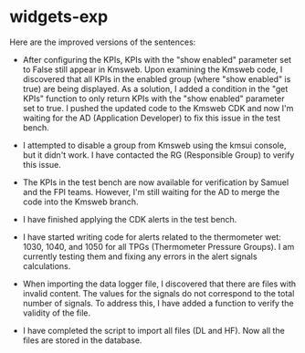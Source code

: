 # widgets-exp
Here are the improved versions of the sentences:

- After configuring the KPIs, KPIs with the "show enabled" parameter set to False still appear in Kmsweb. Upon examining the Kmsweb code, I discovered that all KPIs in the enabled group (where "show enabled" is true) are being displayed. As a solution, I added a condition in the "get KPIs" function to only return KPIs with the "show enabled" parameter set to true. I pushed the updated code to the Kmsweb CDK and now I'm waiting for the AD (Application Developer) to fix this issue in the test bench.

- I attempted to disable a group from Kmsweb using the kmsui console, but it didn't work. I have contacted the RG (Responsible Group) to verify this issue.

- The KPIs in the test bench are now available for verification by Samuel and the FPI teams. However, I'm still waiting for the AD to merge the code into the Kmsweb branch.

- I have finished applying the CDK alerts in the test bench.

- I have started writing code for alerts related to the thermometer wet: 1030, 1040, and 1050 for all TPGs (Thermometer Pressure Groups). I am currently testing them and fixing any errors in the alert signals calculations.

- When importing the data logger file, I discovered that there are files with invalid content. The values for the signals do not correspond to the total number of signals. To address this, I have added a function to verify the validity of the file.

- I have completed the script to import all files (DL and HF). Now all the files are stored in the database.
